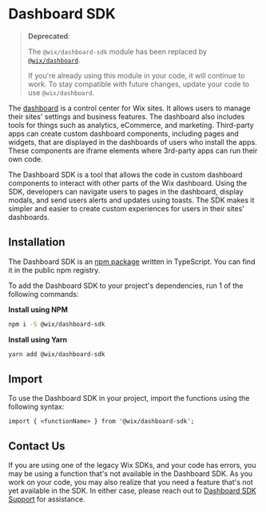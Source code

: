 # Dashboard SDK

> **Deprecated**:
>
> The `@wix/dashboard-sdk` module has been replaced by [`@wix/dashboard`](https://dev.wix.com/docs/sdk/api-reference/dashboard/setup).
>
> If you're already using this module in your code, it will continue to work.
> To stay compatible with future changes, update your code to use `@wix/dashboard`.

The [dashboard](https://support.wix.com/en/article/about-your-wix-dashboard) is a control center for Wix sites. It allows users to manage their sites' settings and business features. The dashboard also includes tools for things such as analytics, eCommerce, and marketing. Third-party apps can create custom dashboard components, including pages and widgets, that are displayed in the dashboards of users who install the apps. These components are iframe elements where 3rd-party apps can run their own code.

The Dashboard SDK is a tool that allows the code in custom dashboard components to interact with other parts of the Wix dashboard. Using the SDK, developers can navigate users to pages in the dashboard, display modals, and send users alerts and updates using toasts. The SDK makes it simpler and easier to create custom experiences for users in their sites' dashboards.

## Installation

The Dashboard SDK is an [npm package](https://www.npmjs.com/package/@wix/dashboard-sdk) written in TypeScript. You can find it in the public npm registry.

To add the Dashboard SDK to your project's dependencies, run 1 of the following commands:

**Install using NPM**

```bash
npm i -S @wix/dashboard-sdk
```

**Install using Yarn**

```bash
yarn add @wix/dashboard-sdk
```

## Import

To use the Dashboard SDK in your project, import the functions using the following syntax:

```JS
import { <functionName> } from '@wix/dashboard-sdk';
```

## Contact Us

If you are using one of the legacy Wix SDKs, and your code has errors, you may be using a function that's not available in the Dashboard SDK. As you work on your code, you may also realize that you need a feature that's not yet available in the SDK. In either case, please reach out to [Dashboard SDK Support](https://devforum.wix.com/kb/en/contact) for assistance.
